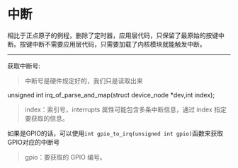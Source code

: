 # 中断

相比于正点原子的例程，删除了定时器，应用层代码，只保留了最原始的按键中断。按键中断不需要应用层代码，只需要加载了内核模块就能触发中断。

---
获取中断号:
> 中断号是硬件规定好的，我们只是读取出来

unsigned int irq_of_parse_and_map(struct device_node *dev,int index);
> index：索引号，interrupts 属性可能包含多条中断信息，通过 index 指定要获取的信息。

如果是GPIO的话，可以使用`int gpio_to_irq(unsigned int gpio)`函数来获取GPIO对应的中断号
> gpio：要获取的 GPIO 编号。
